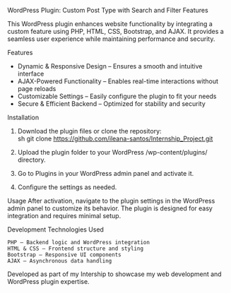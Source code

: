 WordPress Plugin: Custom Post Type with Search and Filter Features

This WordPress plugin enhances website functionality by integrating a custom feature using PHP, HTML, CSS, Bootstrap, and AJAX. It provides a seamless user experience while maintaining performance and security.

Features
- Dynamic & Responsive Design – Ensures a smooth and intuitive interface  
- AJAX-Powered Functionality – Enables real-time interactions without page reloads  
- Customizable Settings – Easily configure the plugin to fit your needs  
- Secure & Efficient Backend – Optimized for stability and security  

Installation
1. Download the plugin files or clone the repository:  
  sh
   git clone https://github.com/ileana-santos/Internship_Project.git

2. Upload the plugin folder to your WordPress /wp-content/plugins/ directory.

3. Go to Plugins in your WordPress admin panel and activate it.

4. Configure the settings as needed.

Usage
After activation, navigate to the plugin settings in the WordPress admin panel to customize its behavior. The plugin is designed for easy integration and requires minimal setup.

Development
Technologies Used

    PHP – Backend logic and WordPress integration
    HTML & CSS – Frontend structure and styling
    Bootstrap – Responsive UI components
    AJAX – Asynchronous data handling

Developed as part of my Intership to showcase my web development and WordPress plugin expertise.
